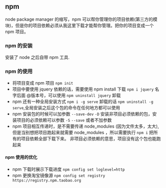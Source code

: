 ## npm

node package manager 的缩写，npm 可以帮你管理你的项目依赖(第三方的模块)，但是你的项目依赖必须从我这里下载才能帮你管理。把你的项目变成一个 npm 项目。

### npm 的安装

安装了 node 之后自带 npm 工具.

### npm 的使用

- 将项目变成 npm 项目 `npm init`
- 项目中要使用 jquery 依赖的话，需要使用 npm install 下载 `npm i jquery` 名字后面 @版本号，可以使用 `npm uninstall jquery` 卸载
- npm 还有一种全局安装方式 `npm i -g serve` 卸载的话 `npm uninstall -g serve`,全局安装之后这个包的命令在任何地方都可以使用
- npm 安装包的时候可以加参数 `--save-dev` `-D` 安装非项目必须依赖的包，安装项目的必须依赖可以参数 `-S` `--save` 或者不加参数
- npm 项目相互传递时，是不需要传递 node_modules (因为文件太多，太大),但是当别想把项目跑起来就需要 node_modules ，所以需要执行 `npm i` 把所有的项目依赖全部下载下来。
  非项目必须依赖的意思，项目没有这个包也能跑起来

#### npm 使用的优化

- npm 下载时展示下载进度 `npm config set loglevel=http`
- npm 更换淘宝镜像源 `npm config set registry https://registry.npm.taobao.org`
